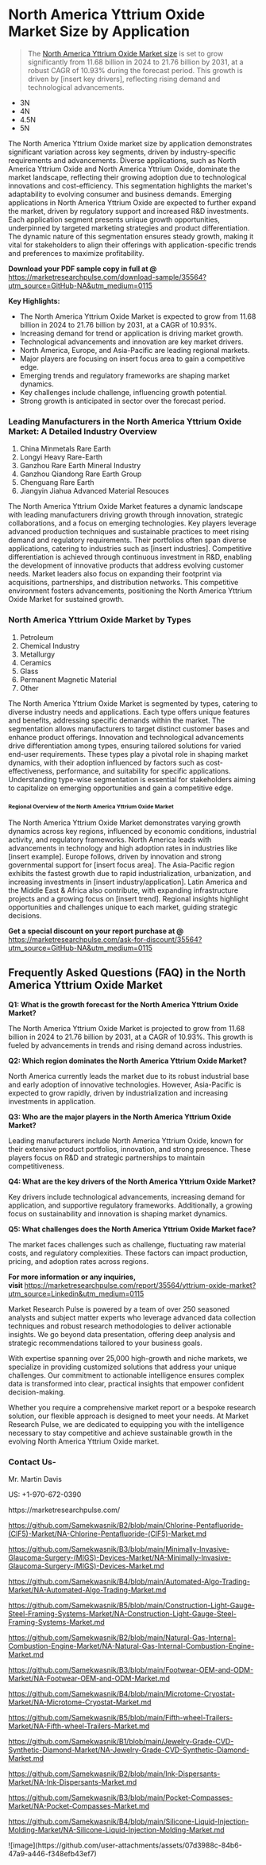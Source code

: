 <h1>North America Yttrium Oxide Market&nbsp;Size by Application</h1><blockquote><p>The <a href="https://marketresearchpulse.com/download-sample/35564?utm_source=GitHub-NA&amp;utm_medium=0115">North America Yttrium Oxide Market size</a> is set to grow significantly from 11.68 billion in 2024 to 21.76 billion by 2031, at a robust CAGR of 10.93% during the forecast period. This growth is driven by [insert key drivers], reflecting rising demand and technological advancements.</p></blockquote><ul><li>3N <li> 4N <li> 4.5N <li> 5N</li></ul><p>The North America Yttrium Oxide market size by application demonstrates significant variation across key segments, driven by industry-specific requirements and advancements. Diverse applications, such as North America Yttrium Oxide and North America Yttrium Oxide, dominate the market landscape, reflecting their growing adoption due to technological innovations and cost-efficiency. This segmentation highlights the market's adaptability to evolving consumer and business demands. Emerging applications in North America Yttrium Oxide are expected to further expand the market, driven by regulatory support and increased R&D investments. Each application segment presents unique growth opportunities, underpinned by targeted marketing strategies and product differentiation. The dynamic nature of this segmentation ensures steady growth, making it vital for stakeholders to align their offerings with application-specific trends and preferences to maximize profitability.</p><p><strong>Download your PDF sample copy in full at @ </strong><a href="https://marketresearchpulse.com/download-sample/35564?utm_source=GitHub-NA&amp;utm_medium=0115">https://marketresearchpulse.com/download-sample/35564?utm_source=GitHub-NA&amp;utm_medium=0115</a></p><p><strong>Key Highlights: </strong></p><ul><li>The North America Yttrium Oxide Market is expected to grow from 11.68 billion in 2024 to 21.76 billion by 2031, at a CAGR of 10.93%.</li><li>Increasing demand for trend or application is driving market growth.</li><li>Technological advancements and innovation are key market drivers.</li><li>North America, Europe, and Asia-Pacific are leading regional markets.</li><li>Major players are focusing on insert focus area to gain a competitive edge.</li><li>Emerging trends and regulatory frameworks are shaping market dynamics.</li><li>Key challenges include challenge, influencing growth potential.</li><li>Strong growth is anticipated in sector over the forecast period.</li></ul><h3>Leading Manufacturers in the North America Yttrium Oxide Market: A Detailed Industry Overview</h3><ol><li>China Minmetals Rare Earth</li><li>Longyi Heavy Rare-Earth</li><li>Ganzhou Rare Earth Mineral Industry</li><li>Ganzhou Qiandong Rare Earth Group</li><li>Chenguang Rare Earth</li><li>Jiangyin Jiahua Advanced Material Resouces</li></ol><div class="flex max-w-full flex-col flex-grow"><div class="min-h-8 text-message flex w-full flex-col items-end gap-2 whitespace-normal break-words [.text-message+&amp;]:mt-5" dir="auto" data-message-author-role="assistant" data-message-id="fd8432e4-4910-450d-b182-61b7bfb0a01f" data-message-model-slug="gpt-4o"><div class="flex w-full flex-col gap-1 empty:hidden first:pt-[3px]"><div class="markdown prose w-full break-words dark:prose-invert light"><p>The North America Yttrium Oxide Market features a dynamic landscape with leading manufacturers driving growth through innovation, strategic collaborations, and a focus on emerging technologies. Key players leverage advanced production techniques and sustainable practices to meet rising demand and regulatory requirements. Their portfolios often span diverse applications, catering to industries such as [insert industries]. Competitive differentiation is achieved through continuous investment in R&amp;D, enabling the development of innovative products that address evolving customer needs. Market leaders also focus on expanding their footprint via acquisitions, partnerships, and distribution networks. This competitive environment fosters advancements, positioning the North America Yttrium Oxide Market for sustained growth.</p></div></div></div></div><h3>North America Yttrium Oxide Market by Types</h3><ol><li>Petroleum <li> Chemical Industry <li> Metallurgy <li> Ceramics <li> Glass <li> Permanent Magnetic Material <li> Other</li></ol><div class="flex max-w-full flex-col flex-grow"><div class="min-h-8 text-message flex w-full flex-col items-end gap-2 whitespace-normal break-words [.text-message+&amp;]:mt-5" dir="auto" data-message-author-role="assistant" data-message-id="084470be-0bb7-4664-bddf-5156b4f41249" data-message-model-slug="gpt-4o-mini"><div class="flex w-full flex-col gap-1 empty:hidden first:pt-[3px]"><div class="markdown prose w-full break-words dark:prose-invert light"><p>The North America Yttrium Oxide Market is segmented by types, catering to diverse industry needs and applications. Each type offers unique features and benefits, addressing specific demands within the market. The segmentation allows manufacturers to target distinct customer bases and enhance product offerings. Innovation and technological advancements drive differentiation among types, ensuring tailored solutions for varied end-user requirements. These types play a pivotal role in shaping market dynamics, with their adoption influenced by factors such as cost-effectiveness, performance, and suitability for specific applications. Understanding type-wise segmentation is essential for stakeholders aiming to capitalize on emerging opportunities and gain a competitive edge.</p></div></div></div></div><h3><span style="font-size: 11px;">Regional Overview of the North America Yttrium Oxide Market</span></h3><div class="flex max-w-full flex-col flex-grow"><div class="min-h-8 text-message flex w-full flex-col items-end gap-2 whitespace-normal break-words [.text-message+&amp;]:mt-5" dir="auto" data-message-author-role="assistant" data-message-id="e9038762-ce64-4e30-91c9-9bd413514231" data-message-model-slug="gpt-4o-mini"><div class="flex w-full flex-col gap-1 empty:hidden first:pt-[3px]"><div class="markdown prose w-full break-words dark:prose-invert light"><p>The North America Yttrium Oxide Market demonstrates varying growth dynamics across key regions, influenced by economic conditions, industrial activity, and regulatory frameworks. North America leads with advancements in technology and high adoption rates in industries like [insert example]. Europe follows, driven by innovation and strong governmental support for [insert focus area]. The Asia-Pacific region exhibits the fastest growth due to rapid industrialization, urbanization, and increasing investments in [insert industry/application]. Latin America and the Middle East &amp; Africa also contribute, with expanding infrastructure projects and a growing focus on [insert trend]. Regional insights highlight opportunities and challenges unique to each market, guiding strategic decisions.</p></div></div></div></div><p><strong>Get a special discount on your report purchase at @ </strong><a href="https://marketresearchpulse.com/ask-for-discount/35564?utm_source=GitHub-NA&amp;utm_medium=0115">https://marketresearchpulse.com/ask-for-discount/35564?utm_source=GitHub-NA&amp;utm_medium=0115</a></p><h2>Frequently Asked Questions (FAQ) in the North America Yttrium Oxide Market</h2><p><strong>Q1: What is the growth forecast for the North America Yttrium Oxide Market?</strong></p><p>The North America Yttrium Oxide Market is projected to grow from 11.68 billion in 2024 to 21.76 billion by 2031, at a CAGR of 10.93%. This growth is fueled by advancements in trends and rising demand across industries.</p><p><strong>Q2: Which region dominates the North America Yttrium Oxide Market?</strong></p><p>North America currently leads the market due to its robust industrial base and early adoption of innovative technologies. However, Asia-Pacific is expected to grow rapidly, driven by industrialization and increasing investments in application.</p><p><strong>Q3: Who are the major players in the North America Yttrium Oxide Market?</strong></p><p>Leading manufacturers include North America Yttrium Oxide, known for their extensive product portfolios, innovation, and strong presence. These players focus on R&amp;D and strategic partnerships to maintain competitiveness.</p><p><strong>Q4: What are the key drivers of the North America Yttrium Oxide Market?</strong></p><p>Key drivers include technological advancements, increasing demand for application, and supportive regulatory frameworks. Additionally, a growing focus on sustainability and innovation is shaping market dynamics.</p><p><strong>Q5: What challenges does the North America Yttrium Oxide Market face?</strong></p><p>The market faces challenges such as challenge, fluctuating raw material costs, and regulatory complexities. These factors can impact production, pricing, and adoption rates across regions.</p><p><strong>For more information or any inquiries, visit&nbsp;</strong><a href="https://marketresearchpulse.com/report/35564/yttrium-oxide-market?utm_source=Linkedin&utm_medium=0115">https://marketresearchpulse.com/report/35564/yttrium-oxide-market?utm_source=Linkedin&utm_medium=0115</a></p><p>Market Research Pulse is powered by a team of over 250 seasoned analysts and subject matter experts who leverage advanced data collection techniques and robust research methodologies to deliver actionable insights. We go beyond data presentation, offering deep analysis and strategic recommendations tailored to your business goals.</p><p>With expertise spanning over 25,000 high-growth and niche markets, we specialize in providing customized solutions that address your unique challenges. Our commitment to actionable intelligence ensures complex data is transformed into clear, practical insights that empower confident decision-making.</p><p>Whether you require a comprehensive market report or a bespoke research solution, our flexible approach is designed to meet your needs. At Market Research Pulse, we are dedicated to equipping you with the intelligence necessary to stay competitive and achieve sustainable growth in the evolving North America Yttrium Oxide market.</p><h3><strong>Contact Us-</strong></h3><p>Mr. Martin Davis</p><p>US: +1-970-672-0390</p><p>https://marketresearchpulse.com/</p><p><a href="https://github.com/Samekwasnik/B2/blob/main/Chlorine-Pentafluoride-(ClF5)-Market/NA-Chlorine-Pentafluoride-(ClF5)-Market.md">https://github.com/Samekwasnik/B2/blob/main/Chlorine-Pentafluoride-(ClF5)-Market/NA-Chlorine-Pentafluoride-(ClF5)-Market.md</a></p><p><a href="https://github.com/Samekwasnik/B3/blob/main/Minimally-Invasive-Glaucoma-Surgery-(MIGS)-Devices-Market/NA-Minimally-Invasive-Glaucoma-Surgery-(MIGS)-Devices-Market.md">https://github.com/Samekwasnik/B3/blob/main/Minimally-Invasive-Glaucoma-Surgery-(MIGS)-Devices-Market/NA-Minimally-Invasive-Glaucoma-Surgery-(MIGS)-Devices-Market.md</a></p><p><a href="https://github.com/Samekwasnik/B4/blob/main/Automated-Algo-Trading-Market/NA-Automated-Algo-Trading-Market.md">https://github.com/Samekwasnik/B4/blob/main/Automated-Algo-Trading-Market/NA-Automated-Algo-Trading-Market.md</a></p><p><a href="https://github.com/Samekwasnik/B5/blob/main/Construction-Light-Gauge-Steel-Framing-Systems-Market/NA-Construction-Light-Gauge-Steel-Framing-Systems-Market.md">https://github.com/Samekwasnik/B5/blob/main/Construction-Light-Gauge-Steel-Framing-Systems-Market/NA-Construction-Light-Gauge-Steel-Framing-Systems-Market.md</a></p><p><a href="https://github.com/Samekwasnik/B2/blob/main/Natural-Gas-Internal-Combustion-Engine-Market/NA-Natural-Gas-Internal-Combustion-Engine-Market.md">https://github.com/Samekwasnik/B2/blob/main/Natural-Gas-Internal-Combustion-Engine-Market/NA-Natural-Gas-Internal-Combustion-Engine-Market.md</a></p><p><a href="https://github.com/Samekwasnik/B3/blob/main/Footwear-OEM-and-ODM-Market/NA-Footwear-OEM-and-ODM-Market.md">https://github.com/Samekwasnik/B3/blob/main/Footwear-OEM-and-ODM-Market/NA-Footwear-OEM-and-ODM-Market.md</a></p><p><a href="https://github.com/Samekwasnik/B4/blob/main/Microtome-Cryostat-Market/NA-Microtome-Cryostat-Market.md">https://github.com/Samekwasnik/B4/blob/main/Microtome-Cryostat-Market/NA-Microtome-Cryostat-Market.md</a></p><p><a href="https://github.com/Samekwasnik/B5/blob/main/Fifth-wheel-Trailers-Market/NA-Fifth-wheel-Trailers-Market.md">https://github.com/Samekwasnik/B5/blob/main/Fifth-wheel-Trailers-Market/NA-Fifth-wheel-Trailers-Market.md</a></p><p><a href="https://github.com/Samekwasnik/B1/blob/main/Jewelry-Grade-CVD-Synthetic-Diamond-Market/NA-Jewelry-Grade-CVD-Synthetic-Diamond-Market.md">https://github.com/Samekwasnik/B1/blob/main/Jewelry-Grade-CVD-Synthetic-Diamond-Market/NA-Jewelry-Grade-CVD-Synthetic-Diamond-Market.md</a></p><p><a href="https://github.com/Samekwasnik/B2/blob/main/Ink-Dispersants-Market/NA-Ink-Dispersants-Market.md">https://github.com/Samekwasnik/B2/blob/main/Ink-Dispersants-Market/NA-Ink-Dispersants-Market.md</a></p><p><a href="https://github.com/Samekwasnik/B3/blob/main/Pocket-Compasses-Market/NA-Pocket-Compasses-Market.md">https://github.com/Samekwasnik/B3/blob/main/Pocket-Compasses-Market/NA-Pocket-Compasses-Market.md</a></p><p><a href="https://github.com/Samekwasnik/B4/blob/main/Silicone-Liquid-Injection-Molding-Market/NA-Silicone-Liquid-Injection-Molding-Market.md">https://github.com/Samekwasnik/B4/blob/main/Silicone-Liquid-Injection-Molding-Market/NA-Silicone-Liquid-Injection-Molding-Market.md</a></p>
![image](https://github.com/user-attachments/assets/07d3988c-84b6-47a9-a446-f348efb43ef7)
